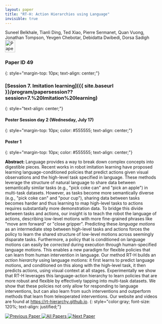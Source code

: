 ```yaml
---
layout: paper
title: "RT-H: Action Hierarchies using Language"
invisible: true
---
```

<div class="paper-authors">
<div class="paper-author-box">
    <div class="paper-author-name">Suneel Belkhale, Tianli Ding, Ted Xiao, Pierre Sermanet, Quan Vuong, Jonathan Tompson, Yevgen Chebotar, Debidatta Dwibedi, Dorsa Sadigh</div>
    <div class="paper-author-uni"></div>
</div>

</div><div class="paper-pdf">
                <div> <a href="https://enriquecoronadozu.github.io/rssproceedings2024/rss20/p049.pdf"><img src="{{ site.baseurl }}/images/paper_link.png" alt="Paper Website" width = "33"  height = "40"/></a> </div>
                </div>

### Paper ID 49
{: style="margin-top: 10px; text-align: center;"}

### [Session 7. Imitation learning]({{ site.baseurl }}/program/papersession??session=7.%20Imitation%20learning)
{: style="text-align: center;"}

#### Poster Session day 2 (Wednesday, July 17)
{: style="margin-top: 10px; color: #555555; text-align: center;"}

#### Poster 1
{: style="margin-top: 10px; color: #555555; text-align: center;"}

<b style="color: black;">Abstract: </b>Language provides a way to break down complex concepts into digestible pieces. Recent works in robot imitation learning have proposed learning language-conditioned policies that predict actions given visual observations and the high-level task specified in language. These methods leverage the structure of natural language to share data between semantically similar tasks (e.g., "pick coke can" and "pick an apple") in multi-task datasets. However, as tasks become more semantically diverse (e.g., "pick coke can" and "pour cup"), sharing data between tasks becomes harder and thus learning to map high-level tasks to actions requires substantially more demonstration data. To bridge this divide between tasks and actions, our insight is to teach the robot the language of actions, describing low-level motions with more fine-grained phrases like "move arm forward" or "close gripper". Predicting these *language motions* as an intermediate step between high-level tasks and actions forces the policy to learn the shared structure of low-level motions across seemingly disparate tasks. Furthermore, a policy that is conditioned on language motions can easily be *corrected* during execution through human-specified language motions. This enables a new paradigm for flexible policies that can learn from human intervention in language. Our method RT-H builds an *action hierarchy* using language motions: it first learns to predict language motions, and conditioned on this along with the high-level task, it then predicts actions, using visual context at all stages. Experimentally we show that RT-H leverages this language-action hierarchy to learn policies that are more robust and flexible by effectively tapping into multi-task datasets. We show that these policies not only allow for responding to language interventions, but can also learn from such interventions and outperform methods that learn from teleoperated interventions. Our website and videos are found at https://rt-hierarchy.github.io.
{: style="color:gray; font-size: 120%; text-align: justified;"}


<div class="paper-menu">
<a href="{{ site.baseurl }}/program/papers/048/"> <img src="{{ site.baseurl }}/images/previous_paper_icon.png" alt="Previous Paper" title="Previous Paper"/> </a>
<a href="{{ site.baseurl }}/program/papers"><img src="{{ site.baseurl }}/images/overview_icon.png" alt="All Papers" title="All Papers"/> </a>
<a href="{{ site.baseurl }}/program/papers/050/"> <img src="{{ site.baseurl }}/images/next_paper_icon.png" alt="Next Paper" title="Next Paper"/> </a>

</div>
